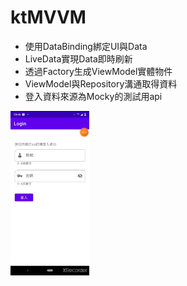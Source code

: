# ktMVVM

- 使用DataBinding綁定UI與Data
- LiveData實現Data即時刷新
- 透過Factory生成ViewModel實體物件
- ViewModel與Repository溝通取得資料
- 登入資料來源為Mocky的測試用api

<img src="https://github.com/hunter0113/ktMVVM/blob/main/Login.gif" width="25%" height="25%"> 
